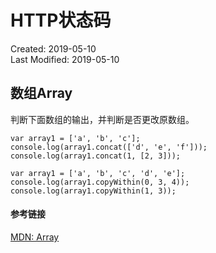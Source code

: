 # HTTP状态码
Created: 2019-05-10  
Last Modified: 2019-05-10  

## 数组Array
判断下面数组的输出，并判断是否更改原数组。
```
var array1 = ['a', 'b', 'c'];
console.log(array1.concat(['d', 'e', 'f']));
console.log(array1.concat(1, [2, 3]));
```
```
var array1 = ['a', 'b', 'c', 'd', 'e'];
console.log(array1.copyWithin(0, 3, 4));
console.log(array1.copyWithin(1, 3));
```

#### 参考链接
[MDN: Array](https://developer.mozilla.org/en-US/docs/Web/JavaScript/Reference/Global_Objects/Array)
